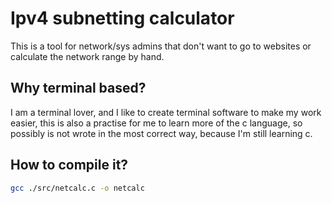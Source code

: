 # Ipv4 subnetting calculator
This is a tool for network/sys admins that don't want to go to websites or calculate the network range by hand.

## Why terminal based?
I am a terminal lover, and I like to create terminal software to make my work easier, this is also a practise for me to learn more of the c language, so possibly is not wrote in the most correct way, because I'm still learning c.

## How to compile it?

```bash
gcc ./src/netcalc.c -o netcalc
```


